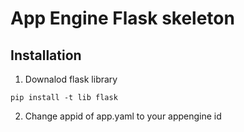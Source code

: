 # App Engine Flask skeleton

## Installation
1. Downalod flask library
  ```
  pip install -t lib flask
  ```
2. Change appid of app.yaml to your appengine id
